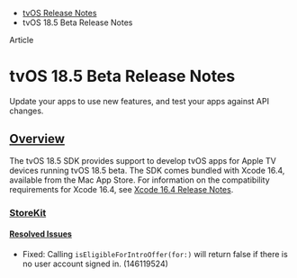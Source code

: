 - [tvOS Release Notes](https://developer.apple.com/documentation/tvos-release-notes)
- tvOS 18.5 Beta Release Notes

Article

# tvOS 18.5 Beta Release Notes

Update your apps to use new features, and test your apps against API changes.

## [Overview](https://developer.apple.com/documentation/tvos-release-notes/tvos-18_5-release-notes#Overview)

The tvOS 18.5 SDK provides support to develop tvOS apps for Apple TV devices running tvOS 18.5 beta. The SDK comes bundled with Xcode 16.4, available from the Mac App Store. For information on the compatibility requirements for Xcode 16.4, see [Xcode 16.4 Release Notes](https://developer.apple.com/documentation/Xcode-Release-Notes/xcode-16_4-release-notes).

### [StoreKit](https://developer.apple.com/documentation/tvos-release-notes/tvos-18_5-release-notes#StoreKit)

#### [Resolved Issues](https://developer.apple.com/documentation/tvos-release-notes/tvos-18_5-release-notes#Resolved-Issues)

- Fixed: Calling `isEligibleForIntroOffer(for:)` will return false if there is no user account signed in. (146119524)
